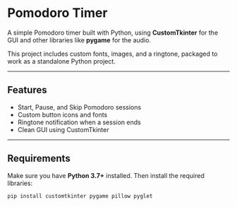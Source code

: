 # Pomodoro Timer

A simple Pomodoro timer built with Python, using **CustomTkinter** for the GUI and other libraries like **pygame** for the audio.  

This project includes custom fonts, images, and a ringtone, packaged to work as a standalone Python project.

---

## Features

- Start, Pause, and Skip Pomodoro sessions  
- Custom button icons and fonts  
- Ringtone notification when a session ends  
- Clean GUI using CustomTkinter  

---

## Requirements

Make sure you have **Python 3.7+** installed. Then install the required libraries:

```bash
pip install customtkinter pygame pillow pyglet
